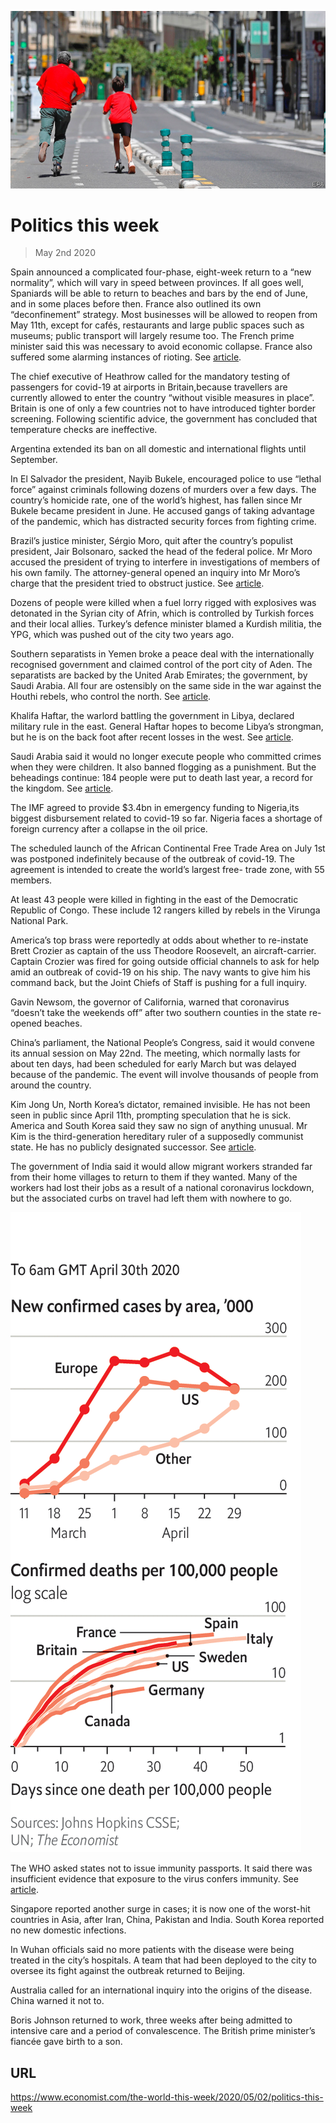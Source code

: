 ![](./images/20200502_WWP001.jpg)

# Politics this week

> May 2nd 2020

Spain announced a complicated four-phase, eight-week return to a “new normality”, which will vary in speed between provinces. If all goes well, Spaniards will be able to return to beaches and bars by the end of June, and in some places before then. France also outlined its own “deconfinement” strategy. Most businesses will be allowed to reopen from May 11th, except for cafés, restaurants and large public spaces such as museums; public transport will largely resume too. The French prime minister said this was necessary to avoid economic collapse. France also suffered some alarming instances of rioting. See [article](https://www.economist.com//europe/2020/05/02/do-low-trust-societies-do-better-in-a-pandemic).

The chief executive of Heathrow called for the mandatory testing of passengers for covid-19 at airports in Britain,because travellers are currently allowed to enter the country “without visible measures in place”. Britain is one of only a few countries not to have introduced tighter border screening. Following scientific advice, the government has concluded that temperature checks are ineffective.

Argentina extended its ban on all domestic and international flights until September.

In El Salvador the president, Nayib Bukele, encouraged police to use “lethal force” against criminals following dozens of murders over a few days. The country’s homicide rate, one of the world’s highest, has fallen since Mr Bukele became president in June. He accused gangs of taking advantage of the pandemic, which has distracted security forces from fighting crime.

Brazil’s justice minister, Sérgio Moro, quit after the country’s populist president, Jair Bolsonaro, sacked the head of the federal police. Mr Moro accused the president of trying to interfere in investigations of members of his own family. The attorney-general opened an inquiry into Mr Moro’s charge that the president tried to obstruct justice. See [article](https://www.economist.com//the-americas/2020/04/30/jair-bolsonaros-dangerous-divorce).

Dozens of people were killed when a fuel lorry rigged with explosives was detonated in the Syrian city of Afrin, which is controlled by Turkish forces and their local allies. Turkey’s defence minister blamed a Kurdish militia, the YPG, which was pushed out of the city two years ago.

Southern separatists in Yemen broke a peace deal with the internationally recognised government and claimed control of the port city of Aden. The separatists are backed by the United Arab Emirates; the government, by Saudi Arabia. All four are ostensibly on the same side in the war against the Houthi rebels, who control the north. See [article](https://www.economist.com//middle-east-and-africa/2020/05/02/separatists-and-yemens-government-are-at-it-again).

Khalifa Haftar, the warlord battling the government in Libya, declared military rule in the east. General Haftar hopes to become Libya’s strongman, but he is on the back foot after recent losses in the west. See [article](https://www.economist.com//middle-east-and-africa/2020/05/02/khalifa-haftar-is-losing-ground-and-lashing-out-in-libya).

Saudi Arabia said it would no longer execute people who committed crimes when they were children. It also banned flogging as a punishment. But the beheadings continue: 184 people were put to death last year, a record for the kingdom. See [article](https://www.economist.com//middle-east-and-africa/2020/05/02/saudi-arabia-stops-flogging).

The IMF agreed to provide $3.4bn in emergency funding to Nigeria,its biggest disbursement related to covid-19 so far. Nigeria faces a shortage of foreign currency after a collapse in the oil price.

The scheduled launch of the African Continental Free Trade Area on July 1st was postponed indefinitely because of the outbreak of covid-19. The agreement is intended to create the world’s largest free- trade zone, with 55 members.

At least 43 people were killed in fighting in the east of the Democratic Republic of Congo. These include 12 rangers killed by rebels in the Virunga National Park.

America’s top brass were reportedly at odds about whether to re-instate Brett Crozier as captain of the  uss Theodore Roosevelt, an aircraft-carrier. Captain Crozier was fired for going outside official channels to ask for help amid an outbreak of covid-19 on his ship. The navy wants to give him his command back, but the Joint Chiefs of Staff is pushing for a full inquiry.

Gavin Newsom, the governor of California, warned that coronavirus “doesn’t take the weekends off” after two southern counties in the state re-opened beaches.

China’s parliament, the National People’s Congress, said it would convene its annual session on May 22nd. The meeting, which normally lasts for about ten days, had been scheduled for early March but was delayed because of the pandemic. The event will involve thousands of people from around the country.

Kim Jong Un, North Korea’s dictator, remained invisible. He has not been seen in public since April 11th, prompting speculation that he is sick. America and South Korea said they saw no sign of anything unusual. Mr Kim is the third-generation hereditary ruler of a supposedly communist state. He has no publicly designated successor. See [article](https://www.economist.com//asia/2020/04/30/north-koreas-dictator-has-disappeared).

The government of India said it would allow migrant workers stranded far from their home villages to return to them if they wanted. Many of the workers had lost their jobs as a result of a national coronavirus lockdown, but the associated curbs on travel had left them with nowhere to go.

![](./images/20200502_WWC008_apple_news.png)

The WHO asked states not to issue immunity passports. It said there was insufficient evidence that exposure to the virus confers immunity. See [article](https://www.economist.com//science-and-technology/2020/05/02/leaving-lockdown-means-understanding-immune-responses-to-the-virus).

Singapore reported another surge in cases; it is now one of the worst-hit countries in Asia, after Iran, China, Pakistan and India. South Korea reported no new domestic infections.

In Wuhan officials said no more patients with the disease were being treated in the city’s hospitals. A team that had been deployed to the city to oversee its fight against the outbreak returned to Beijing.

Australia called for an international inquiry into the origins of the disease. China warned it not to.

Boris Johnson returned to work, three weeks after being admitted to intensive care and a period of convalescence. The British prime minister’s fiancée gave birth to a son.

## URL

https://www.economist.com/the-world-this-week/2020/05/02/politics-this-week

